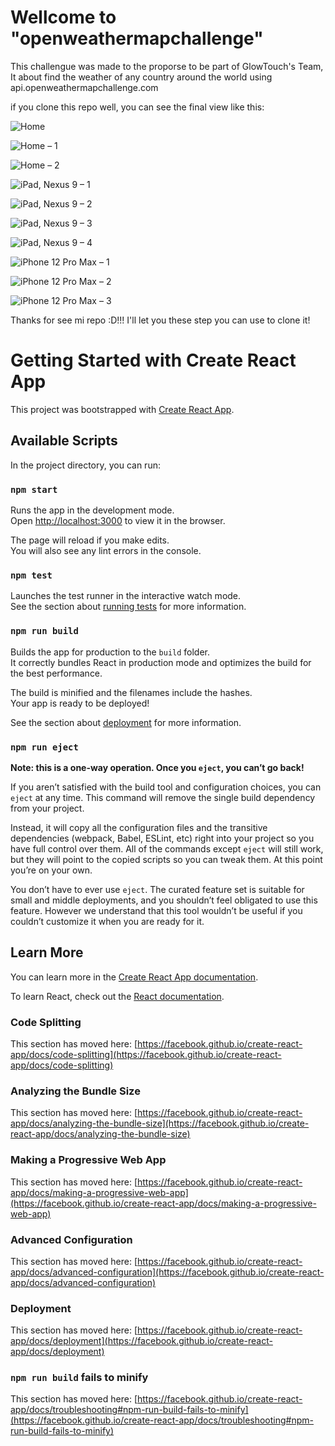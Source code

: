 # Wellcome to "openweathermapchallenge"
This challengue was made to the proporse to be part of GlowTouch's Team,
It about find the weather of any country around the world using api.openweathermapchallenge.com

if you clone this repo well, you can see the final view like this:

![Home](https://user-images.githubusercontent.com/39066351/138397551-975181b3-a66f-455e-a360-d00df85a3d65.png)

![Home – 1](https://user-images.githubusercontent.com/39066351/138397554-94dbcb78-8e91-46a2-a68c-f749fbf88151.png)

![Home – 2](https://user-images.githubusercontent.com/39066351/138397562-fcafd8b3-a06e-4bfe-87e2-4638d36f5a44.png)

![iPad, Nexus 9 – 1](https://user-images.githubusercontent.com/39066351/138397576-849bcfb5-42a7-41ed-b297-96f65b986a41.png)

![iPad, Nexus 9 – 2](https://user-images.githubusercontent.com/39066351/138397577-88c1197b-5ce4-4326-b0b7-aa4be3151e75.png)

![iPad, Nexus 9 – 3](https://user-images.githubusercontent.com/39066351/138397579-6ec1cd88-c52b-4632-b6ed-013d2c74899e.png)

![iPad, Nexus 9 – 4](https://user-images.githubusercontent.com/39066351/138397582-e3cacfd9-403f-46c4-8549-f29f5fbc5b3f.png)

![iPhone 12 Pro Max – 1](https://user-images.githubusercontent.com/39066351/138397585-5f3b913c-72d6-4174-b314-9db2ea477219.png)

![iPhone 12 Pro Max – 2](https://user-images.githubusercontent.com/39066351/138397588-c5111142-4601-418c-a096-0fc9ecf30c3c.png)

![iPhone 12 Pro Max – 3](https://user-images.githubusercontent.com/39066351/138397590-bf67fd63-021b-42c8-975f-e15d633be81a.png)

Thanks for see mi repo :D!!!
I'll let you these step you can use to clone it! 

# Getting Started with Create React App

This project was bootstrapped with [Create React App](https://github.com/facebook/create-react-app).

## Available Scripts

In the project directory, you can run:

### `npm start`

Runs the app in the development mode.\
Open [http://localhost:3000](http://localhost:3000) to view it in the browser.

The page will reload if you make edits.\
You will also see any lint errors in the console.

### `npm test`

Launches the test runner in the interactive watch mode.\
See the section about [running tests](https://facebook.github.io/create-react-app/docs/running-tests) for more information.

### `npm run build`

Builds the app for production to the `build` folder.\
It correctly bundles React in production mode and optimizes the build for the best performance.

The build is minified and the filenames include the hashes.\
Your app is ready to be deployed!

See the section about [deployment](https://facebook.github.io/create-react-app/docs/deployment) for more information.

### `npm run eject`

**Note: this is a one-way operation. Once you `eject`, you can’t go back!**

If you aren’t satisfied with the build tool and configuration choices, you can `eject` at any time. This command will remove the single build dependency from your project.

Instead, it will copy all the configuration files and the transitive dependencies (webpack, Babel, ESLint, etc) right into your project so you have full control over them. All of the commands except `eject` will still work, but they will point to the copied scripts so you can tweak them. At this point you’re on your own.

You don’t have to ever use `eject`. The curated feature set is suitable for small and middle deployments, and you shouldn’t feel obligated to use this feature. However we understand that this tool wouldn’t be useful if you couldn’t customize it when you are ready for it.

## Learn More

You can learn more in the [Create React App documentation](https://facebook.github.io/create-react-app/docs/getting-started).

To learn React, check out the [React documentation](https://reactjs.org/).

### Code Splitting

This section has moved here: [https://facebook.github.io/create-react-app/docs/code-splitting](https://facebook.github.io/create-react-app/docs/code-splitting)

### Analyzing the Bundle Size

This section has moved here: [https://facebook.github.io/create-react-app/docs/analyzing-the-bundle-size](https://facebook.github.io/create-react-app/docs/analyzing-the-bundle-size)

### Making a Progressive Web App

This section has moved here: [https://facebook.github.io/create-react-app/docs/making-a-progressive-web-app](https://facebook.github.io/create-react-app/docs/making-a-progressive-web-app)

### Advanced Configuration

This section has moved here: [https://facebook.github.io/create-react-app/docs/advanced-configuration](https://facebook.github.io/create-react-app/docs/advanced-configuration)

### Deployment

This section has moved here: [https://facebook.github.io/create-react-app/docs/deployment](https://facebook.github.io/create-react-app/docs/deployment)

### `npm run build` fails to minify

This section has moved here: [https://facebook.github.io/create-react-app/docs/troubleshooting#npm-run-build-fails-to-minify](https://facebook.github.io/create-react-app/docs/troubleshooting#npm-run-build-fails-to-minify)
